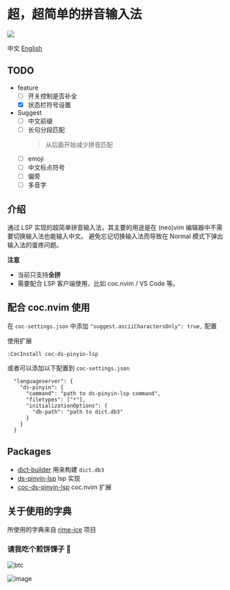 # 超，超简单的拼音输入法

![](https://user-images.githubusercontent.com/5492542/205504265-0875046a-aab4-4672-9467-048cd43460a9.png)

中文 [English](./README-En.md)

## TODO

- feature
  - [ ] 开关控制是否补全
  - [x] 状态栏符号设置
- Suggest
  - [ ] 中文前缀
  - [ ] 长句分段匹配
    > 从后面开始减少拼音匹配
  - [ ] emoji
  - [ ] 中文标点符号
  - [ ] 偏旁
  - [ ] 多音字

## 介绍

通过 LSP 实现的超简单拼音输入法，其主要的用途是在 (neo)vim 编辑器中不需要切换输入法也能输入中文。
避免忘记切换输入法而导致在 Normal 模式下弹出输入法的蛋疼问题。

**注意**

- 当前只支持**全拼**
- 需要配合 LSP 客户端使用，比如 coc.nvim / VS Code 等。

## 配合 coc.nvim 使用

在 `coc-settings.json` 中添加 `"suggest.asciiCharactersOnly": true,` 配置

使用扩展

```
:CocInstall coc-ds-pinyin-lsp
```

或者可以添加以下配置到 `coc-settings.json`

``` jsonc
  "languageserver": {
    "ds-pinyin": {
      "command": "path to ds-pinyin-lsp command",
      "filetypes": ["*"],
      "initializationOptions": {
        "db-path": "path to dict.db3"
      }
    }
  }
```

## Packages

- [dict-builder](./packages/dict-builder) 用来构建 `dict.db3`
- [ds-pinyin-lsp](./packages/ds-pinyin-lsp) lsp 实现
- [coc-ds-pinyin-lsp](./packages/coc-ds-pinyin) coc.nvim 扩展

## 关于使用的字典

所使用的字典来自 [rime-ice](https://github.com/iDvel/rime-ice) 项目

### 请我吃个煎饼馃子 🤟

![btc](https://img.shields.io/keybase/btc/iamcco.svg?style=popout-square)

![image](https://user-images.githubusercontent.com/5492542/42771079-962216b0-8958-11e8-81c0-520363ce1059.png)
